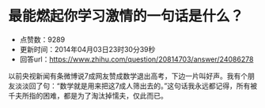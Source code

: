 # 最能燃起你学习激情的一句话是什么？
- 点赞数：9289
- 更新时间：2014年04月03日23时30分39秒
- 回答url：https://www.zhihu.com/question/20814703/answer/24086278
<body>
 <p data-pid="tfKcdjMB">以前央视新闻有条微博说7成网友赞成数学退出高考，下边一片叫好声。我有个朋友淡淡回了句：“数学就是用来把这7成人筛出去的。”这句话我永远都记得，所有被千夫所指的困难，都是为了淘汰掉懦夫，仅此而已。</p>
</body>